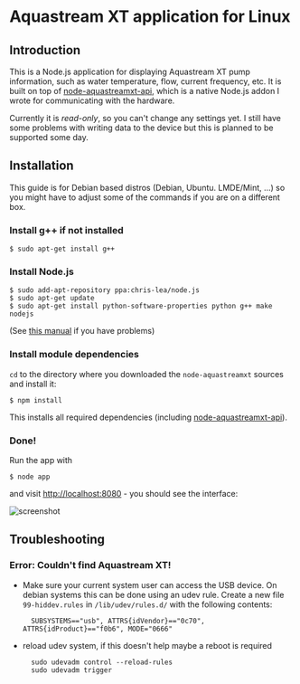 Aquastream XT application for Linux
=================================

## Introduction

This is a Node.js application for displaying Aquastream XT pump information, such as water temperature, flow, current frequency, etc.
It is built on top of [node-aquastreamxt-api](node-aquastreamxt-api), which is a native Node.js addon I wrote for communicating with the hardware.

Currently it is *read-only*, so you can't change any settings yet. I still have some problems with writing data to the device but this is planned to be supported some day.

## Installation

This guide is for Debian based distros (Debian, Ubuntu. LMDE/Mint, ...) so you might have to adjust some of the commands if you are on a different box.

### Install g++ if not installed

    $ sudo apt-get install g++


### Install Node.js

    $ sudo add-apt-repository ppa:chris-lea/node.js
    $ sudo apt-get update
    $ sudo apt-get install python-software-properties python g++ make nodejs

(See [this manual](https://github.com/joyent/node/wiki/Installing-Node.js-via-package-manager) if you have problems)


### Install module dependencies
`cd` to the directory where you downloaded the `node-aquastreamxt` sources and install it:

    $ npm install

This installs all required dependencies (including [node-aquastreamxt-api](node-aquastreamxt-api)).


### Done!
Run the app with

    $ node app

and visit [http://localhost:8080](http://localhost:8080) - you should see the interface:

![screenshot](https://github.com/adick/node-aquastreamxt/master/screenshot.png)


## Troubleshooting

### Error: Couldn't find Aquastream XT!

* Make sure your current system user can access the USB device. On debian systems this can be done using an udev rule.
Create a new file `99-hiddev.rules` in `/lib/udev/rules.d/` with the following contents:

        SUBSYSTEMS=="usb", ATTRS{idVendor}=="0c70", ATTRS{idProduct}=="f0b6", MODE="0666"


* reload udev system, if this doesn't help maybe a reboot is required

        sudo udevadm control --reload-rules
        sudo udevadm trigger

